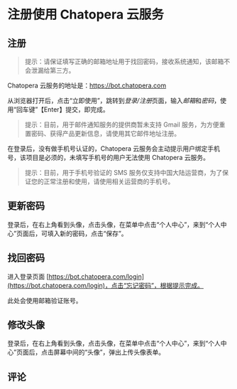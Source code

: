 # 注册使用 Chatopera 云服务

## 注册

> 提示：请保证填写正确的邮箱地址用于找回密码，接收系统通知，该邮箱不会泄漏给第三方。

Chatopera 云服务的地址是：<a href="https://bot.chatopera.com" target="_blank">https://bot.chatopera.com</a>

从浏览器打开后，点击“立即使用”，跳转到*登录/注册*页面，输入*邮箱*和*密码*，使用“回车键”【Enter】提交，即完成。

> 提示：目前，用于邮件通知服务的提供商暂未支持 Gmail 服务，为方便重置密码、获得产品更新信息，请使用其它邮件地址注册。

在登录后，没有做手机号认证的，Chatopera 云服务会主动提示用户绑定手机号，该项目是必须的，未填写手机号的用户无法使用 Chatopera 云服务。

> 提示：目前，用于手机号验证的 SMS 服务仅支持中国大陆运营商，为了保证您的正常注册和使用，请使用相关运营商的手机号。

## 更新密码

登录后，在右上角看到头像，点击头像，在菜单中点击“个人中心”，来到“个人中心”页面后，可填入新的密码，点击“保存”。

## 找回密码

进入登录页面 [https://bot.chatopera.com/login](https://bot.chatopera.com/login)，点击“忘记密码”，根据提示完成。

此处会使用邮箱验证账号。

## 修改头像

登录后，在右上角看到头像，点击头像，在菜单中点击“个人中心”，来到“个人中心”页面后，点击屏幕中间的“头像”，弹出上传头像表单。

## 评论

<script src="https://utteranc.es/client.js"
        repo="chatopera/docs"
        issue-term="pathname"
        label="Comment"
        theme="github-light"
        crossorigin="anonymous"
        async>
</script>

